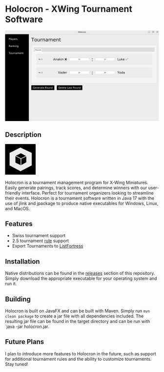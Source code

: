 # Holocron - XWing Tournament Software


![](https://github.com/PiecePaperCode/holocron/raw/main/img/tournament.png)

## Description

<img src="https://github.com/PiecePaperCode/holocron/raw/develop/img/logo.png" height="100" width="100" alt="holocron logo">

Holocron is a tournament management program for X-Wing Miniatures. Easily 
generate pairings, track scores, and determine winners with our user-friendly 
interface. Perfect for tournament organizers looking to streamline their events.
Holocron is a tournament software written in Java 17 with the use of jlink and 
jpackage to produce native executables for Windows, Linux, and MacOS.


## Features
- Swiss tournament support
- 2.5 tournament [rule](https://www.atomicmassgames.com/xwing-documents) support
- Export Tournaments to [ListFortress](https://listfortress.com/)

## Installation

Native distributions can be found in the 
[releases](https://github.com/PiecePaperCode/holocron/releases) section of this 
repository. Simply download the appropriate executable for your operating system 
and run it.

## Building

Holocron is built on JavaFX and can be built with Maven. Simply run 
`mvn clean package` to create a jar file with all dependencies included.
The resulting jar file can be found in the target directory and can be run with 
´java -jar holocron.jar.

## Future Plans

I plan to introduce more features to Holocron in the future, such as support 
for additional tournament rules and the ability to customize tournaments. 
Stay tuned!